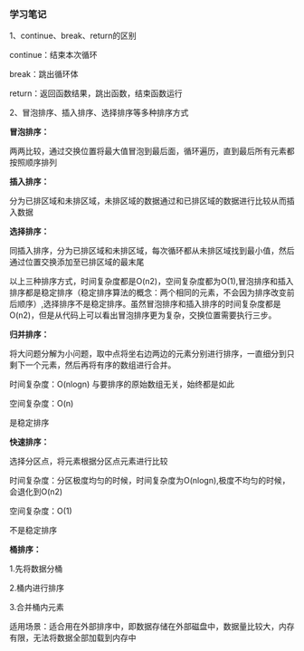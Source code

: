 ### 学习笔记

1、continue、break、return的区别

continue：结束本次循环

break：跳出循环体

return：返回函数结果，跳出函数，结束函数运行

2、冒泡排序、插入排序、选择排序等多种排序方式

**冒泡排序：**

两两比较，通过交换位置将最大值冒泡到最后面，循环遍历，直到最后所有元素都按照顺序排列

**插入排序：**

分为已排区域和未排区域，未排区域的数据通过和已排区域的数据进行比较从而插入数据

**选择排序：**

同插入排序，分为已排区域和未排区域，每次循环都从未排区域找到最小值，然后通过位置交换添加至已排区域的最末尾

以上三种排序方式，时间复杂度都是O(n2)，空间复杂度都为O(1),冒泡排序和插入排序都是稳定排序（稳定排序算法的概念：两个相同的元素，不会因为排序改变前后顺序）,选择排序不是稳定排序。虽然冒泡排序和插入排序的时间复杂度都是O(n2)，但是从代码上可以看出冒泡排序更为复杂，交换位置需要执行三步。

**归并排序：**

将大问题分解为小问题，取中点将坐右边两边的元素分别进行排序，一直细分到只剩下一个元素，然后再将有序的数组进行合并。

时间复杂度：O(nlogn)  与要排序的原始数组无关，始终都是如此

空间复杂度：O(n)

是稳定排序

**快速排序：**

选择分区点，将元素根据分区点元素进行比较

时间复杂度：分区极度均匀的时候，时间复杂度为O(nlogn),极度不均匀的时候，会退化到O(n2)

空间复杂度：O(1)

不是稳定排序

**桶排序：**

1.先将数据分桶

2.桶内进行排序

3.合并桶内元素

适用场景：适合用在外部排序中，即数据存储在外部磁盘中，数据量比较大，内存有限，无法将数据全部加载到内存中



